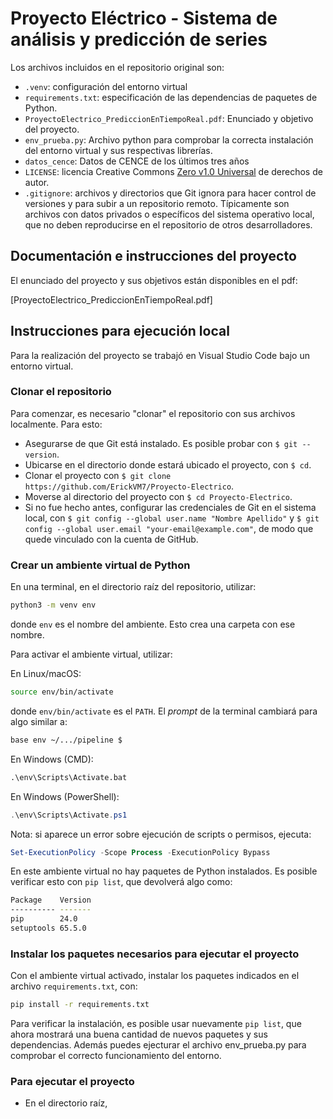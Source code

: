 # Proyecto Eléctrico - Sistema de análisis y predicción de series

Los archivos incluidos en el repositorio original son:

- `.venv`: configuración del entorno virtual
- `requirements.txt`: especificación de las dependencias de paquetes de Python.
- `ProyectoElectrico_PrediccionEnTiempoReal.pdf`: Enunciado y objetivo del proyecto.
- `env_prueba.py`: Archivo python para comprobar la correcta instalación del entorno virtual y sus respectivas librerías.
- `datos_cence`:  Datos de CENCE de los últimos tres años
- `LICENSE`: licencia Creative Commons [Zero v1.0 Universal](https://creativecommons.org/publicdomain/zero/1.0/deed.es) de derechos de autor.
- `.gitignore`: archivos y directorios que Git ignora para hacer control de versiones y para subir a un repositorio remoto. Típicamente son archivos con datos privados o específicos del sistema operativo local, que no deben reproducirse en el repositorio de otros desarrolladores.

## Documentación e instrucciones del proyecto

El enunciado del proyecto y sus objetivos están disponibles en el pdf:

[ProyectoElectrico_PrediccionEnTiempoReal.pdf]

## Instrucciones para ejecución local

Para la realización del proyecto se trabajó en Visual Studio Code bajo un entorno virtual.


### Clonar el repositorio

Para comenzar, es necesario "clonar" el repositorio con sus archivos localmente. Para esto:

- Asegurarse de que Git está instalado. Es posible probar con `$ git --version`.
- Ubicarse en el directorio donde estará ubicado el proyecto, con `$ cd`.
- Clonar el proyecto con `$ git clone https://github.com/ErickVM7/Proyecto-Electrico`.
- Moverse al directorio del proyecto con `$ cd Proyecto-Electrico`.
- Si no fue hecho antes, configurar las credenciales de Git en el sistema local, con `$ git config --global user.name "Nombre Apellido"` y `$ git config --global user.email "your-email@example.com"`, de modo que quede vinculado con la cuenta de GitHub.

### Crear un ambiente virtual de Python

En una terminal, en el directorio raíz del repositorio, utilizar:

```bash
python3 -m venv env
```

donde `env` es el nombre del ambiente. Esto crea una carpeta con ese nombre.

Para activar el ambiente virtual, utilizar:

En Linux/macOS:
```bash
source env/bin/activate
```

donde `env/bin/activate` es el `PATH`. El *prompt* de la terminal cambiará para algo similar a:

```bash
base env ~/.../pipeline $
```
En Windows (CMD):
```cmd
.\env\Scripts\Activate.bat
```

En Windows (PowerShell):
```powershell
.\env\Scripts\Activate.ps1
```

Nota: si aparece un error sobre ejecución de scripts o permisos, ejecuta: 
```powershell
Set-ExecutionPolicy -Scope Process -ExecutionPolicy Bypass
```


En este ambiente virtual no hay paquetes de Python instalados. Es posible verificar esto con `pip list`, que devolverá algo como:

```bash
Package    Version
---------- -------
pip        24.0
setuptools 65.5.0
```

### Instalar los paquetes necesarios para ejecutar el proyecto

Con el ambiente virtual activado, instalar los paquetes indicados en el archivo `requirements.txt`, con:

```bash
pip install -r requirements.txt
```

Para verificar la instalación, es posible usar nuevamente `pip list`, que ahora mostrará una buena cantidad de nuevos paquetes y sus dependencias. Además puedes ejecturar el archivo env_prueba.py para comprobar el correcto funcionamiento del entorno.



### Para ejecutar el proyecto

- En el directorio raíz, 

